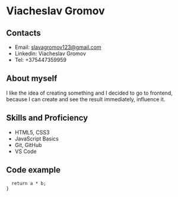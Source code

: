 # Viacheslav Gromov

## Contacts
* Email: slavagromov123@gmail.com
* Linkedin: Viacheslav Gromov
* Tel: +375447359959

## About myself

 I like the idea of creating something and I decided to go to frontend, because I can create and see the result immediately, influence it.

 ## Skills and Proficiency

* HTML5, CSS3
* JavaScript Basics
* Git, GitHub
* VS Code

## Code example 
```function multiply(a, b){
  return a * b;
}
```




